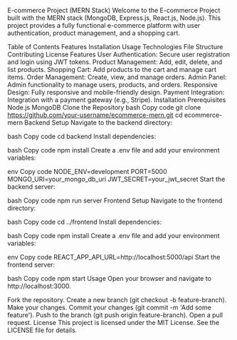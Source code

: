 E-commerce Project (MERN Stack)
Welcome to the E-commerce Project built with the MERN stack (MongoDB, Express.js, React.js, Node.js). This project provides a fully functional e-commerce platform with user authentication, product management, and a shopping cart.

Table of Contents
Features
Installation
Usage
Technologies
File Structure
Contributing
License
Features
User Authentication: Secure user registration and login using JWT tokens.
Product Management: Add, edit, delete, and list products.
Shopping Cart: Add products to the cart and manage cart items.
Order Management: Create, view, and manage orders.
Admin Panel: Admin functionality to manage users, products, and orders.
Responsive Design: Fully responsive and mobile-friendly design.
Payment Integration: Integration with a payment gateway (e.g., Stripe).
Installation
Prerequisites
Node.js
MongoDB
Clone the Repository
bash
Copy code
git clone https://github.com/your-username/ecommerce-mern.git
cd ecommerce-mern
Backend Setup
Navigate to the backend directory:

bash
Copy code
cd backend
Install dependencies:

bash
Copy code
npm install
Create a .env file and add your environment variables:

env
Copy code
NODE_ENV=development
PORT=5000
MONGO_URI=your_mongo_db_uri
JWT_SECRET=your_jwt_secret
Start the backend server:

bash
Copy code
npm run server
Frontend Setup
Navigate to the frontend directory:

bash
Copy code
cd ../frontend
Install dependencies:

bash
Copy code
npm install
Create a .env file and add your environment variables:

env
Copy code
REACT_APP_API_URL=http://localhost:5000/api
Start the frontend server:

bash
Copy code
npm start
Usage
Open your browser and navigate to http://localhost:3000.

Fork the repository.
Create a new branch (git checkout -b feature-branch).
Make your changes.
Commit your changes (git commit -m 'Add some feature').
Push to the branch (git push origin feature-branch).
Open a pull request.
License
This project is licensed under the MIT License. See the LICENSE file for details.

